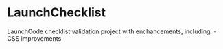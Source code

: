 # LaunchChecklist

LaunchCode checklist validation project with enchancements, including:
-CSS improvements
